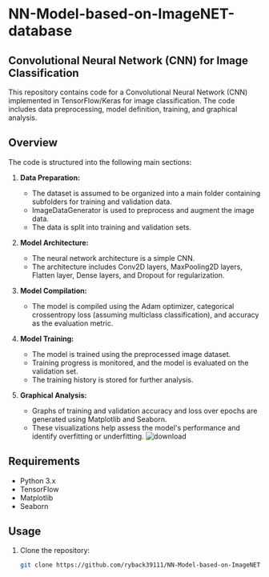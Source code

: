 # NN-Model-based-on-ImageNET-database
## Convolutional Neural Network (CNN) for Image Classification

This repository contains code for a Convolutional Neural Network (CNN) implemented in TensorFlow/Keras for image classification. The code includes data preprocessing, model definition, training, and graphical analysis.

## Overview

The code is structured into the following main sections:

1. **Data Preparation:**
   - The dataset is assumed to be organized into a main folder containing subfolders for training and validation data.
   - ImageDataGenerator is used to preprocess and augment the image data.
   - The data is split into training and validation sets.

2. **Model Architecture:**
   - The neural network architecture is a simple CNN.
   - The architecture includes Conv2D layers, MaxPooling2D layers, Flatten layer, Dense layers, and Dropout for regularization.

3. **Model Compilation:**
   - The model is compiled using the Adam optimizer, categorical crossentropy loss (assuming multiclass classification), and accuracy as the evaluation metric.

4. **Model Training:**
   - The model is trained using the preprocessed image dataset.
   - Training progress is monitored, and the model is evaluated on the validation set.
   - The training history is stored for further analysis.

5. **Graphical Analysis:**
   - Graphs of training and validation accuracy and loss over epochs are generated using Matplotlib and Seaborn.
   - These visualizations help assess the model's performance and identify overfitting or underfitting.
  ![download](https://github.com/ryback39111/NN-Model-based-on-ImageNET-database/assets/81157736/b8e9a5dc-23b4-45ec-a26c-fc80637ffb30)


## Requirements

- Python 3.x
- TensorFlow
- Matplotlib
- Seaborn

## Usage

1. Clone the repository:

   ```bash
   git clone https://github.com/ryback39111/NN-Model-based-on-ImageNET-database.git
